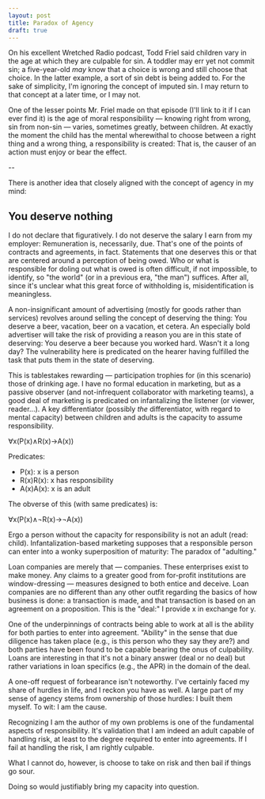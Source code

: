 ```yaml
---  
layout: post
title: Paradox of Agency
draft: true
---
```


On his excellent Wretched Radio podcast, Todd Friel said children vary in the age at which they are culpable for sin. A toddler may err yet not commit sin; a five-year-old <em>may</em> know that a choice is wrong and still choose that choice. In the latter example, a sort of sin debt is being added to. For the sake of simplicity, I'm ignoring the concept of imputed sin. I may return to that concept at a later time, or I may not.

One of the lesser points Mr. Friel made on that episode (I'll link to it if I can ever find it) is the age of moral responsibility — knowing right from wrong, sin from non-sin — varies, sometimes greatly, between children. At exactly the moment the child has the mental wherewithal to choose between a right thing and a wrong thing, a responsibility is created: That is, the causer of an action must enjoy or bear the effect.

--

There is another idea that closely aligned with the concept of agency in my mind:
## You deserve nothing

I do not declare that figuratively. I do not deserve the salary I earn from my employer: Remuneration is, necessarily, due. That's one of the points of contracts and agreements, in fact. Statements that one deserves this or that are centered around a perception of being owed. Who or what is responsible for doling out what is owed is often difficult, if not impossible, to identify, so "the world" (or in a previous era, "the man") suffices. After all, since it's unclear what this great force of withholding is, misidentification is meaningless.

A non-insignificant amount of advertising (mostly for goods rather than services) revolves around selling the concept of deserving the thing: You deserve a beer, vacation, beer on a vacation, et cetera. An especially bold advertiser will take the risk of providing a reason you are in this state of deserving: You deserve a beer because you worked hard. Wasn't it a long day? The vulnerability here is predicated on the hearer having fulfilled the task that puts them in the state of deserving. 

This is tablestakes rewarding — participation trophies for (in this scenario) those of drinking age. I have no formal education in marketing, but as a passive observer (and not-infrequent collaborator with marketing teams), a good deal of marketing is predicated on infantalizing the listener (or viewer, reader...). A key differentiator (possibly <em>the</em> differentiator, with regard to mental capacity) between children and adults is the capacity to assume responsibility.

∀x(P(x)∧R(x)→A(x))

Predicates:
- P(x): x is a person
- R(x)R(x): x has responsibility
- A(x)A(x): x is an adult

The obverse of this (with same predicates) is:

∀x(P(x)∧¬R(x)→¬A(x))

Ergo a person without the capacity for responsibility is not an adult (read: child). Infantalization-based marketing supposes that a responsible person can enter into a wonky superposition of maturity: The paradox of "adulting." 

Loan companies are merely that — companies. These enterprises exist to make money. Any claims to a greater good from for-profit institutions are window-dressing — measures designed to both entice and deceive. Loan companies are no different than any other outfit regarding the basics of how business is done: a transaction is made, and that transaction is based on an agreement on a proposition. This is the "deal:" I provide x in exchange for y.

One of the underpinnings of contracts being able to work at all is the ability for both parties to enter into agreement. "Ability" in the sense that due diligence has taken place (e.g., is this person who they say they are?) and both parties have been found to be capable bearing the onus of culpability. Loans are interesting in that it's not a binary answer (deal or no deal) but rather variations in loan specifics (e.g., the APR) in the domain of the deal.

A one-off request of forbearance isn't noteworthy. I've certainly faced my share of hurdles in life, and I reckon you have as well. A large part of my sense of agency stems from ownership of those hurdles: I built them myself. To wit: I am the cause. 

Recognizing I am the author of my own problems is one of the fundamental aspects of responsibility. It's validation that I am indeed an adult capable of handling risk, at least to the degree required to enter into agreements. If I fail at handling the risk, I am rightly culpable.

What I cannot do, however, is choose to take on risk and then bail if things go sour.

Doing so would justifiably bring my capacity into question. 

